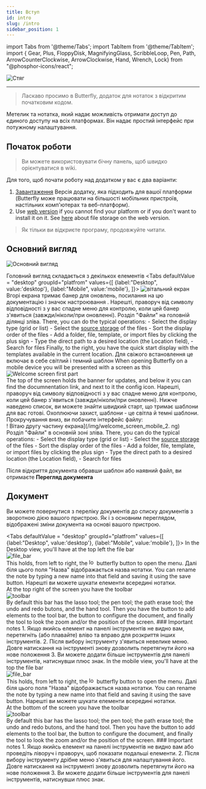 ```yaml
---
title: Вступ
id: intro
slug: /intro
sidebar_position: 1
---
```


import Tabs from '@theme/Tabs';
import TabItem from '@theme/TabItem';
import { Gear, Plus, FloppyDisk, MagnifyingGlass, ScribbleLoop, Pen, Path, ArrowCounterClockwise, ArrowClockwise, Hand, Wrench, Lock} from "@phosphor-icons/react";

![Стяг](/img/banner.png)

---

> Ласкаво просимо в Butterfly, додаток для нотаток з відкритим початковим кодом.

Метелик та нотатка, який надає можливість отримати доступ до єдиного доступу на всіх платформах. Він надає простий інтерфейс при потужному налаштування.

## Початок роботи

> Ви можете використовувати бічну панель, щоб швидко орієнтуватися в wiki.

Для того, щоб почати роботу над додатком у вас є два варіанти:

1. [Завантаження](/downloads) Версія додатку, яка підходить для вашої платформи (Butterfly може працювати на більшості мобільних пристроїв, настільних комп'ютерах та веб-платформ).
2. Use [web version](https://web.butterfly.linwood.dev) if you cannot find your platform or if you don't want to install it on it. See [here](storage#web) about file storage on the web version.

> Як тільки ви відкриєте програму, продовжуйте читати.

## Основний вигляд

![Основний вигляд](main.png)

Головний вигляд складається з декількох елементів
<Tabs
    defaultValue = "desktop"
    groupId="platfrom"
        values={[
        {label:"Desktop", value:'desktop'},
 {label:"Mobile", value:'mobile'},
 ]}>
    <TabItem value="desktop">
        ![вітальний екран](/img/welcome_screen_desktop.png)
        Вгорі екрана тримає банер для оновлень, посилання на цю документацію і значок настроювання <Gear/>. Нарешті, праворуч від символу відповідності з <Gear/> у вас спадне меню для контролю, коли цей банер з'явиться (завжди/ніколи/при оновленні).
        Розділ "Файли" на головній ділянці зліва. There, you can do the typical operations:
            - Select the display type (grid or list)
            - Select the [source storage](storage) of the files
            - Sort the display order of the files
            - Add a folder, file, template, or import files by clicking the <Plus/> plus sign
            - Type the direct path to a desired location (the Location field),
            - Search for files
        Finally, to the right, you have the quick start display with the templates available in the current location. Для свіжого встановлення це включає в себе світлий і темний шаблон
    </TabItem>
    <TabItem value="mobile">
        When opening Butterfly on a mobile device you will be presented with a screen as this
        ![Welcome screen first part](/img/welcome_screen_mobile_1.png)   
        The top of the screen holds the banner for updates, and below it you can find the documnentation link, and next to it the <Gear/> config icon. Нарешті, праворуч від символу відповідності з <Gear/> у вас спадне меню для контролю, коли цей банер з'явиться (завжди/ніколи/при оновленні).
        Нижче наведено список, ви можете знайти швидкий старт, що тримає шаблони для вас готові. Охоплюючи захист, шаблони - це світла й темні шаблони. 
        Прокручування вниз, ви побачите інтерфейс файлу:
        \
        ! Вітаю другу частину екрана](/img/welcome_screen_mobile_2. ng)  
        Розділ "Файли" в основній зоні зліва. There, you can do the typical operations:
        - Select the display type (grid or list)
        - Select the [source storage](storage) of the files
        - Sort the display order of the files
        - Add a folder, file, template, or import files by clicking the <Plus/> plus sign
        - Type the direct path to a desired location (the Location field),
        - Search for files
    </TabItem>
</Tabs>

Після відкриття документа обравши шаблон або наявний файл, ви отримаєте **Перегляд документа**


## Документ

Ви можете повернутися з переліку документів до списку документів з зворотною дією вашого пристрою. Як і з основним переглядом, відображені зміни документа на основі вашого пристрою.

<Tabs
    defaultValue = "desktop"
    groupId="platfrom"
        values={[
        {label:"Desktop", value:'desktop'},
 {label:"Mobile", value:'mobile'},
 ]}>
    <TabItem value="desktop">
        In the Desktop view, you'll have at the top left the file bar\
        ![file_bar](/img/document_view_file_bar.png)\
        This holds, from left to right, the 
        [<img alt="logo" src="/img/logo.png" width="16"/>](/img/logo.png)
        butterfly button to open the menu. Далі біля цього поля "Назва" відображається назва нотатки. You can rename the note by typing a new name into that field and saving it using the <FloppyDisk/> save button. Нарешті ви можете <MagnifyingGlass/> шукати елементи всередині нотатки.
        \
        At the top right of the screen you have the toolbar\
        ![toolbar](/img/document_view_toolbar.png)\
        By default this bar has the <ScribbleLoop/> lasso tool; the <Pen/> pen tool; the <Path/> path erase tool; the <ArrowCounterClockwise/> undo and <ArrowClockwise/> redo butons, and the <Hand/> hand tool. Then you have the <Plus/> button to add elements to the tool bar, the <Wrench/> button to configure the document, and finally the <Lock/> tool to look the zoom and/or the position of the screen. 
        ### Important notes
        1. Якщо якийсь елемент на панелі інструментів не видно вам, перетягніть (або плавайте) вліво та вправо для розкриття інших інструментів. 
        2. Після вибору інструменту з'явиться невелике меню. Довге натискання на інструменті знову дозволить перетягнути його на нове положення
        3. Ви можете додати більше інструментів для панелі інструментів, натиснувши <Plus/> плюс знак. 
    </TabItem>
    <TabItem value="mobile">
        In the mobile view, you'll have at the top the file bar\
        ![file_bar](/img/document_view_file_bar.png)\
        This holds, from left to right, the 
        [<img alt="logo" src="/img/logo.png" width="16"/>](/img/logo.png)
        butterfly button to open the menu. Далі біля цього поля "Назва" відображається назва нотатки. You can rename the note by typing a new name into that field and saving it using the <FloppyDisk/> save button. Нарешті ви можете <MagnifyingGlass/> шукати елементи всередині нотатки.
        \
        At the bottom of the screen you have the toolbar\
        ![toolbar](/img/document_view_toolbar.png)\
        By default this bar has the <ScribbleLoop/> lasso tool; the <Pen/> pen tool; the <Path/> path erase tool; the <ArrowCounterClockwise/> undo and <ArrowClockwise/> redo butons, and the <Hand/> hand tool. Then you have the <Plus/> button to add elements to the tool bar, the <Wrench/> button to configure the document, and finally the <Lock/> tool to look the zoom and/or the position of the screen. 
        ### Important notes
        1. Якщо якийсь елемент на панелі інструментів не видно вам або проведіть ліворуч і праворуч, щоб показати подальші елементи. 
        2. Після вибору інструменту дрібне меню з'явиться для налаштування його. Довге натискання на інструменті знову дозволить перетягнути його на нове положення
        3. Ви можете додати більше інструментів для панелі інструментів, натиснувши <Plus/> плюс знак. 
    </TabItem>
</Tabs>
